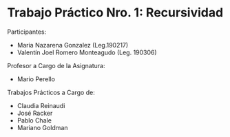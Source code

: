 # Trabajo Práctico Nro. 1: Recursividad

Participantes:
  - Maria Nazarena Gonzalez (Leg.190217)
  - Valentín Joel Romero Monteagudo (Leg. 190306)

Profesor a Cargo de la Asignatura: 
  - Mario Perello

Trabajos Prácticos a Cargo de:
  - Claudia Reinaudi
  - José Racker 
  - Pablo Chale 
  - Mariano Goldman
